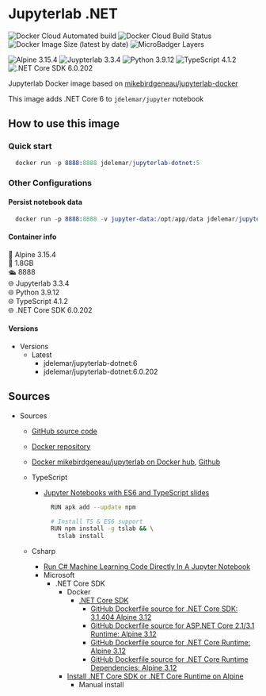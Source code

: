 # Jupyterlab .NET

![Docker Cloud Automated build](https://img.shields.io/docker/cloud/automated/jdelemar/jupyterlab-dotnet)
![Docker Cloud Build Status](https://img.shields.io/docker/cloud/build/jdelemar/jupyterlab-dotnet)
![Docker Image Size (latest by date)](https://img.shields.io/docker/image-size/jdelemar/jupyterlab-dotnet?sort=date)
![MicroBadger Layers](https://img.shields.io/microbadger/layers/jdelemar/jupyterlab-dotnet)

![Alpine 3.15.4](https://img.shields.io/badge/Alpine-3.15.4-blue.svg?style=flat-square)
![Juypterlab 3.3.4](https://img.shields.io/badge/Jupyterlab-3.3.4-blue.svg?style=flat-square)
![Python 3.9.12](https://img.shields.io/badge/Python-3.9.12-blue.svg?style=flat-square)
![TypeScript 4.1.2](https://img.shields.io/badge/TypeScript-4.1.2-blue.svg?style=flat-square)
![.NET Core SDK 6.0.202](https://img.shields.io/badge/.NET%20Core%20SDK-6.0.202-blue.svg?style=flat-square)

Jupyterlab Docker image based on [mikebirdgeneau/jupyterlab-docker](https://github.com/mikebirdgeneau/jupyterlab-docker)

This image adds .NET Core 6 to `jdelemar/jupyter` notebook  

## How to use this image

### Quick start

```s
  docker run -p 8888:8888 jdelemar/jupyterlab-dotnet:5
```

### Other Configurations

#### Persist notebook data

```s
  docker run -p 8888:8888 -v jupyter-data:/opt/app/data jdelemar/jupyterlab-dotnet:5
```

#### Container info

🐧 Alpine 3.15.4  
📏 1.8GB  
🛳 8888  
🌐 Jupyterlab 3.3.4  
🌐 Python 3.9.12  
🌐 TypeScript 4.1.2  
🌐 .NET Core SDK 6.0.202

#### Versions

- Versions
  - Latest
    - jdelemar/jupyterlab-dotnet:6
    - jdelemar/jupyterlab-dotnet:6.0.202

## Sources

- Sources
  - [GitHub source code](https://github.com/JDelemar/dockerfiles/tree/master/jupyterlab-dotnet5)  
  - [Docker repository](https://hub.docker.com/repository/docker/jdelemar/jupyterlab-dotnet)  
  - [Docker mikebirdgeneau/jupyterlab on Docker hub](https://hub.docker.com/r/mikebirdgeneau/jupyterlab), [Github](https://github.com/mikebirdgeneau/jupyterlab-docker)
  - TypeScript
    - [Jupyter Notebooks with ES6 and TypeScript slides](https://slides.com/yearofmoo/jupyter-notebooks-with-es6-and-typescript/fullscreen)

      ```bash
        RUN apk add --update npm

        # Install TS & ES6 support
        RUN npm install -g tslab && \
          tslab install
      ```

  - Csharp
    - [Run C# Machine Learning Code Directly In A Jupyter Notebook](https://medium.com/machinelearningadvantage/run-c-machine-learning-code-directly-in-a-jupyter-notebook-a32e13e40b9c)
    - Microsoft
      - .NET Core SDK
        - Docker
          - [.NET Core SDK](https://hub.docker.com/_/microsoft-dotnet-core-sdk)
            - [GitHub Dockerfile source for .NET Core SDK: 3.1.404 Alpine 3.12](https://github.com/dotnet/dotnet-docker/blob/master/src/sdk/3.1/alpine3.12/amd64/Dockerfile)
            - [GitHub Dockerfile source for ASP.NET Core 2.1/3.1 Runtime: Alpine 3.12](https://github.com/dotnet/dotnet-docker/blob/63b8443439ec2ad494d704ced088e4657ea8f255/src/aspnet/3.1/alpine3.12/amd64/Dockerfile)
            - [GitHub Dockerfile source for .NET Core Runtime: Alpine 3.12](https://github.com/dotnet/dotnet-docker/blob/63b8443439ec2ad494d704ced088e4657ea8f255/src/runtime/3.1/alpine3.12/amd64/Dockerfile)
            - [GitHub Dockerfile source for .NET Core Runtime Dependencies: Alpine 3.12](https://github.com/dotnet/dotnet-docker/blob/c0e8be8a44b47b1dcc2a5b4b2ebd92022087ac0b/src/runtime-deps/3.1/alpine3.12/amd64/Dockerfile)
        - [Install .NET Core SDK or .NET Core Runtime on Alpine](https://docs.microsoft.com/en-us/dotnet/core/install/linux-alpine)
          - Manual install
